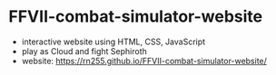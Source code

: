 # FFVII-combat-simulator-website
- interactive website using HTML, CSS, JavaScript
- play as Cloud and fight Sephiroth
- website: https://rn255.github.io/FFVII-combat-simulator-website/
